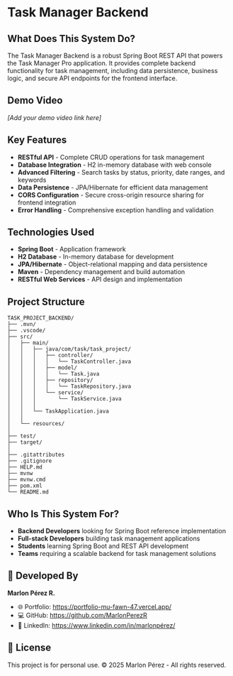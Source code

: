 # Task Manager Backend

## What Does This System Do?
The Task Manager Backend is a robust Spring Boot REST API that powers the Task Manager Pro application. It provides complete backend functionality for task management, including data persistence, business logic, and secure API endpoints for the frontend interface.

## Demo Video
*[Add your demo video link here]*

## Key Features
- **RESTful API** - Complete CRUD operations for task management
- **Database Integration** - H2 in-memory database with web console
- **Advanced Filtering** - Search tasks by status, priority, date ranges, and keywords
- **Data Persistence** - JPA/Hibernate for efficient data management
- **CORS Configuration** - Secure cross-origin resource sharing for frontend integration
- **Error Handling** - Comprehensive exception handling and validation

## Technologies Used
- **Spring Boot** - Application framework
- **H2 Database** - In-memory database for development
- **JPA/Hibernate** - Object-relational mapping and data persistence
- **Maven** - Dependency management and build automation
- **RESTful Web Services** - API design and implementation

## Project Structure
```
TASK_PROJECT_BACKEND/
├── .mvn/
├── .vscode/
├── src/
│   ├── main/
│   │   ├── java/com/task/task_project/
│   │   │   ├── controller/
│   │   │   │   └── TaskController.java
│   │   │   ├── model/
│   │   │   │   └── Task.java
│   │   │   ├── repository/
│   │   │   │   └── TaskRepository.java
│   │   │   └── service/
│   │   │       └── TaskService.java
│   │   │
│   │   └── TaskApplication.java
│   │
│   └── resources/
│
├── test/
├── target/
│
├── .gitattributes
├── .gitignore
├── HELP.md
├── mvnw
├── mvnw.cmd
├── pom.xml
└── README.md
```

## Who Is This System For?
- **Backend Developers** looking for Spring Boot reference implementation
- **Full-stack Developers** building task management applications
- **Students** learning Spring Boot and REST API development
- **Teams** requiring a scalable backend for task management solutions

## 👥 Developed By
**Marlon Pérez R.**

- 🌐 Portfolio: https://portfolio-mu-fawn-47.vercel.app/
- 💻 GitHub: https://github.com/MarlonPerezR
- 💼 LinkedIn: https://www.linkedin.com/in/marlonpérez/

## 📄 License
This project is for personal use. © 2025 Marlon Pérez - All rights reserved.